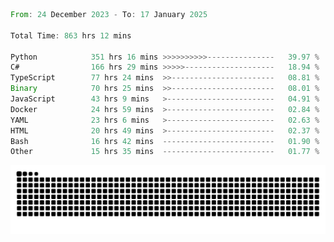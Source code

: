 <!--START_SECTION:waka-->

```rust
From: 24 December 2023 - To: 17 January 2025

Total Time: 863 hrs 12 mins

Python            351 hrs 16 mins >>>>>>>>>>---------------   39.97 %
C#                166 hrs 29 mins >>>>>--------------------   18.94 %
TypeScript        77 hrs 24 mins  >>-----------------------   08.81 %
Binary            70 hrs 25 mins  >>-----------------------   08.01 %
JavaScript        43 hrs 9 mins   >------------------------   04.91 %
Docker            24 hrs 59 mins  >------------------------   02.84 %
YAML              23 hrs 6 mins   >------------------------   02.63 %
HTML              20 hrs 49 mins  >------------------------   02.37 %
Bash              16 hrs 42 mins  -------------------------   01.90 %
Other             15 hrs 35 mins  -------------------------   01.77 %
```

<!--END_SECTION:waka-->


<picture>
  <source media="(prefers-color-scheme: dark)" srcset="https://raw.githubusercontent.com/jeerawut97/jeerawut97/output/github-contribution-grid-snake.svg">
  <img alt="github contribution grid snake animation" src="https://raw.githubusercontent.com/jeerawut97/jeerawut97/output/github-contribution-grid-snake.svg">
</picture>
